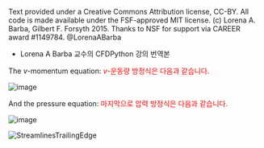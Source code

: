 Text provided under a Creative Commons Attribution license, CC-BY.  All code is made available under the FSF-approved MIT license.  (c) Lorena A. Barba, Gilbert F. Forsyth 2015. Thanks to NSF for support via CAREER award #1149784.
@LorenaABarba

- Lorena A Barba 교수의 CFDPython 강의 번역본

The $v$-momentum equation:
<font color='red'>$v$-운동량 방정식은 다음과 같습니다.</font>

![image](https://github.com/user-attachments/assets/1d0b2e5b-50b2-4e78-adcb-bfadd498dbaf)


And the pressure equation:
<font color='red'>마지막으로 압력 방정식은 다음과 같습니다.</font>

![image](https://github.com/user-attachments/assets/f9bbf429-9da7-4c6f-bd62-5827932892db)


![StreamlinesTrailingEdge](https://github.com/user-attachments/assets/59c81ea5-129b-406e-b429-95f1778090f3)
